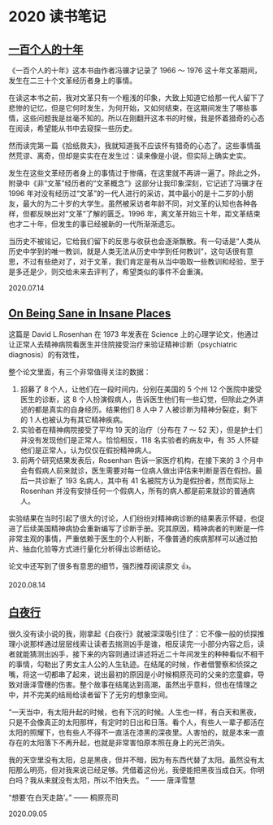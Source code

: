 # 2020 读书笔记

## [一百个人的十年](https://book.douban.com/subject/25917467/)

《一百个人的十年》这本书由作者冯骥才记录了 1966 ～ 1976 这十年文革期间，发生在二三十个文革经历者身上的事情。

在读这本书之前，我对文革只有一个粗浅的印象，大致上知道它给那一代人留下了悲惨的记忆，但是它何时发生，为何开始，又如何结束，在这期间发生了哪些事情，这些问题我是丝毫不知的。所以在刚翻开这本书的时候，我是怀着猎奇的心态在阅读，希望能从书中去窥探一些历史。

然而读完第一篇《拾纸救夫》，我就知道我不应该怀有猎奇的心态了。这些事情虽然荒谬、离奇，但却是实实在在发生过：读来像是小说，但实际上确实史实。

发生在这些文革经历者身上的事情过于惨痛，在这里就不再讲一遍了。除此之外，附录中《非“文革”经历者的“文革概念”》这部分让我印象深刻，它记述了冯骥才在 1996 年对没有经历过“文革”的一代人进行的采访，其中最小的是十二岁的小朋友，最大的为二十岁的大学生。虽然被采访者年龄不同，对文革的认知也各种各样，但都反映出对“文革”了解的匮乏。1996 年，离文革开始三十年，距文革结束也才二十年，但发生的事已经被新的一代所渐渐遗忘。

当历史不被铭记，它给我们留下的反思与收获也会逐渐飘散。有一句话是“人类从历史中学到的唯一教训，就是人类无法从历史中学到任何教训”，这句话很有意思，不过有些绝对了，对于文革，我们肯定是有从当中吸取一些教训和经验，至于是多还是少，则交给未来去评判了，希望类似的事件不会重演。

<right-text>2020.07.14</right-text>


## [On Being Sane in Insane Places](https://www.oulu.fi/sites/default/files/content/AOH%20Terveen%C3%A4%20ep%C3%A4terveiss%C3%A4%20paikoissa.pdf)

这篇是 David L.Rosenhan 在 1973 年发表在 Science 上的心理学论文，他通过让正常人去精神病院看医生并住院接受治疗来验证精神诊断（psychiatric diagnosis）的有效性，

整个论文里面，有三个非常值得关注的数据：

1. 招募了 8 个人，让他们在一段时间内，分别在美国的 5 个州 12 个医院中接受医生的诊断，这 8 个人扮演假病人，告诉医生他们有一些幻觉，但除此之外讲述的都是真实的自身经历。结果他们 8 人中 7 人被诊断为精神分裂症，剩下的 1 人也被认为有其它精神疾病。
2. 实验者在精神病院接受了平均 19 天的治疗（分布在 7 ～ 52 天），但是护士们并没有发现他们是正常人。恰恰相反，118 名实验者的病友中，有 35 人怀疑他们是正常人，认为仅仅在假扮精神病人。
3. 前两个研究结果发表后，Rosenhan 告诉一家医疗机构，在接下来的 3 个月中会有假病人前来就诊，医生需要对每一位病人做出评估来判断是否在假扮。最后一共诊断了 193 名病人，其中有 41 名被院方认为是假扮者，然而实际上 Rosenhan 并没有安排任何一个假病人，所有的病人都是前来就诊的普通病人。

实验结果在当时引起了很大的讨论，人们纷纷对精神病诊断的结果表示怀疑，也促进了后续美国精神病协会重新编写了诊断手册。究其原因，精神病者的判断是一件非常主观的事情，严重依赖于医生的个人判断，不像普通的疾病那样可以通过拍片、抽血化验等方式进行量化分析得出诊断结论。

论文中还写到了很多有意思的细节，强烈推荐阅读原文 👍。

<right-text>2020.08.14</right-text>

## [白夜行](https://book.douban.com/subject/10554308/)

很久没有读小说的我，刚拿起《白夜行》就被深深吸引住了：它不像一般的侦探推理小说那样通过层层线索让读者去揣测凶手是谁，相反读完一小部分内容之后，读者就能猜测出凶手，接下来的内容则通过讲述将近二十年间发生的种种看似不相干的事情，勾勒出了男女主人公的人生轨迹。在结尾的时候，作者借警察和侦探之嘴，将这一切都串了起来，说出最初的原因是小时候桐原亮司的父亲的恋童癖，导致对唐泽雪穗的伤害。整个故事在结尾达到高潮，虽然出乎意料，但也在情理之中，并不完美的结局给读者留下了无穷的想象空间。

“一天当中，有太阳升起的时候，也有下沉的时候。人生也一样，有白天和黑夜，只是不会像真正的太阳那样，有定时的日出和日落。看个人，有些人一辈子都活在太阳的照耀下，也有些人不得不一直活在漆黑的深夜里。人害怕的，就是本来一直存在的太阳落下不再升起，也就是非常害怕原本照在身上的光芒消失。

我的天空里没有太阳，总是黑夜，但并不暗，因为有东西代替了太阳。虽然没有太阳那么明亮，但对我来说已经足够。凭借着这份光，我便能把黑夜当成白天。你明白吗？我从来就没有太阳，所以不怕失去。 ” —— 唐泽雪慧

“想要‘在白天走路’。” —— 桐原亮司

<right-text>2020.09.05</right-text>


<Vssue title="2020 读书笔记" />

